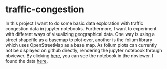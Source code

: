 # traffic-congestion
In this project I want to do some basic data exploration with traffic congestion data in jupyter notebooks. Furthermore, I want to experiment with different ways of visualizing geographical data. One way is using a street shapefile as a basemap to plot over, another is the folium library which uses OpenStreetMap as a base map. As folium plots can currently not be displayed on github directly, rendering the jupyter notebook through nbviewer. By clicking [here](https://nbviewer.jupyter.org/github/nilsleh/traffic-congestion/blob/master/Data_Visualization%20.ipynb), you can see the notebook in the nbviewer. I found the data [here](https://www.kaggle.com/c/bigquery-geotab-intersection-congestion/data).


